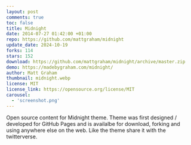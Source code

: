 ```yaml
---
layout: post
comments: true
toc: false
title: Midnight
date: 2014-07-27 01:42:00 +01:00
repo: https://github.com/mattgraham/midnight
update_date: 2024-10-19
forks: 114
stars: 152
download: https://github.com/mattgraham/midnight/archive/master.zip
demo: https://madebygraham.com/midnight/
author: Matt Graham
thumbnail: midnight.webp
license: MIT
license_link: https://opensource.org/license/MIT
carousel:
  - 'screenshot.png'
---
```


Open source content for Midnight theme. Theme was first designed / developed for GitHub Pages and is availalbe for download, forking and using anywhere else on the web. Like the theme share it with the twitterverse.
